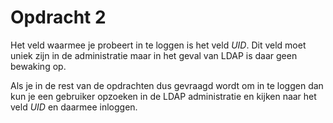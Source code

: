 # Opdracht 2

Het veld waarmee je probeert in te loggen is het veld *UID*. Dit veld moet uniek zijn in de administratie
maar in het geval van LDAP is daar geen bewaking op. 

Als je in de rest van de opdrachten dus gevraagd wordt om in te loggen dan kun je een gebruiker opzoeken in de
LDAP administratie en kijken naar het veld *UID* en daarmee inloggen.
